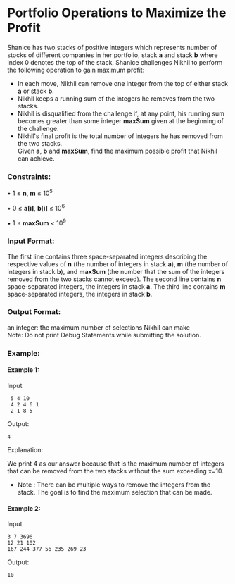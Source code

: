 # Portfolio Operations to Maximize the Profit

Shanice has two stacks of positive integers which represents number of stocks of different companies in her portfolio, stack **a** and stack **b** where index 0 denotes the top of the stack. Shanice challenges Nikhil to perform the following operation to gain maximum profit:
*	In each move, Nikhil can remove one integer from the top of either stack **a** or stack **b**.
*	Nikhil keeps a running sum of the integers he removes from the two stacks.
*	Nikhil  is disqualified from the challenge if, at any point, his running sum becomes greater than some integer **maxSum** given at the beginning of the challenge.
*	Nikhil's final profit is the total number of integers he has removed from the two stacks.<br>
Given **a**, **b** and **maxSum**, find the maximum possible profit that Nikhil can achieve.

### Constraints:

• 1 ≤ **n**, **m** ≤ 10<sup>5</sup>

• 0 ≤ **a[i]**, **b[i]** ≤ 10<sup>6</sup>

• 1 ≤ **maxSum** < 10<sup>9</sup>

### Input Format:
The first line contains three space-separated integers describing the respective values of **n** (the number of integers in stack **a**), **m** (the number of integers in stack **b**), and **maxSum** (the number that the sum of the integers removed from the two stacks cannot exceed).
The second line contains **n** space-separated integers, the integers in stack **a**.
The third line contains **m** space-separated integers, the integers in stack **b**.


### Output Format:

an integer: the maximum number of selections Nikhil can make  
Note: Do not print Debug Statements while submitting the solution.


### Example:
#### Example 1:
Input
```
 5 4 10
 4 2 4 6 1
 2 1 8 5
```
Output:
```
4
```

Explanation:

 We print 4 as our answer because that is the maximum number of integers that can be removed from the two stacks without the sum exceeding x=10.

* Note : There can be multiple ways to remove the integers from the stack. The goal is to find the maximum selection that can be made.

#### Example 2:
Input
```
3 7 3696
12 21 102
167 244 377 56 235 269 23
```
Output:
```
10
```

